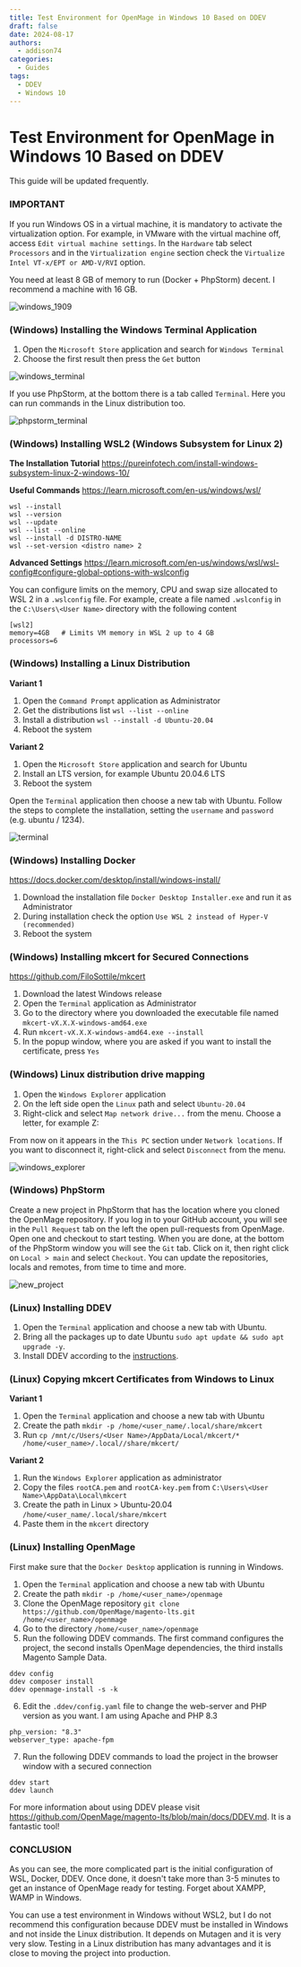 ```yaml
---
title: Test Environment for OpenMage in Windows 10 Based on DDEV
draft: false
date: 2024-08-17
authors:
  - addison74
categories:
  - Guides
tags:
  - DDEV
  - Windows 10
---
```


# Test Environment for OpenMage in Windows 10 Based on DDEV

This guide will be updated frequently.

<!-- more -->

### IMPORTANT
If you run Windows OS in a virtual machine, it is mandatory to activate the virtualization option. For example, in VMware with the virtual machine off, access `Edit virtual machine settings`. In the `Hardware` tab select `Processors` and in the `Virtualization engine` section check the `Virtualize Intel VT-x/EPT or AMD-V/RVI` option.

You need at least 8 GB of memory to run (Docker + PhpStorm) decent. I recommend a machine with 16 GB.

![windows_1909](https://github.com/OpenMage/magento-lts/assets/8360474/33c7605e-b9ff-46a5-b960-0e2aabb4dc77)

### (Windows) Installing the Windows Terminal Application
1. Open the `Microsoft Store` application and search for `Windows Terminal`
2. Choose the first result then press the `Get` button

![windows_terminal](https://github.com/OpenMage/magento-lts/assets/8360474/fbcb31fa-3582-4372-8acd-48f4956d6d30)

If you use PhpStorm, at the bottom there is a tab called `Terminal`. Here you can run commands in the Linux distribution too.

![phpstorm_terminal](https://github.com/OpenMage/magento-lts/assets/8360474/cca5b48d-dd5b-4d80-8664-a4f99ee9f960)

### (Windows) Installing WSL2 (Windows Subsystem for Linux 2)
**The Installation Tutorial**
https://pureinfotech.com/install-windows-subsystem-linux-2-windows-10/

**Useful Commands**
https://learn.microsoft.com/en-us/windows/wsl/
```
wsl --install
wsl --version
wsl --update
wsl --list --online
wsl --install -d DISTRO-NAME
wsl --set-version <distro name> 2
```

**Advanced Settings**
https://learn.microsoft.com/en-us/windows/wsl/wsl-config#configure-global-options-with-wslconfig

You can configure limits on the memory, CPU and swap size allocated to WSL 2 in a `.wslconfig` file⁠. For example, create a file named `.wslconfig` in the `C:\Users\<User Name>` directory with the following content

```
[wsl2]
memory=4GB   # Limits VM memory in WSL 2 up to 4 GB
processors=6 
```

### (Windows) Installing a Linux Distribution
**Variant 1**
1.  Open the `Command Prompt` application as Administrator
2. Get the distributions list `wsl --list --online`
3. Install a distribution `wsl --install -d Ubuntu-20.04`
4. Reboot the system

**Variant 2**
1.  Open the `Microsoft Store` application and search for Ubuntu
2. Install an LTS version, for example Ubuntu 20.04.6 LTS
3. Reboot the system

Open the `Terminal` application then choose a new tab with Ubuntu. Follow the steps to complete the installation, setting the `username` and `password` (e.g. ubuntu / 1234).

![terminal](https://github.com/OpenMage/magento-lts/assets/8360474/b88fe7ae-4d86-4cba-a239-01c06a685bec)

### (Windows) Installing Docker
https://docs.docker.com/desktop/install/windows-install/

1. Download the installation file `Docker Desktop Installer.exe` and run it as Administrator
2. During installation check the option `Use WSL 2 instead of Hyper-V (recommended)`
3. Reboot the system

### (Windows) Installing mkcert for Secured Connections
https://github.com/FiloSottile/mkcert

1. Download the latest Windows release
2. Open the `Terminal` application as Administrator
3. Go to the directory where you downloaded the executable file named `mkcert-vX.X.X-windows-amd64.exe`
4. Run `mkcert-vX.X.X-windows-amd64.exe --install`
5. In the popup window, where you are asked if you want to install the certificate, press `Yes`

### (Windows) Linux distribution drive mapping

1. Open the `Windows Explorer` application
2. On the left side open the `Linux` path and select `Ubuntu-20.04`
3. Right-click and select `Map network drive...` from the menu. Choose a letter, for example Z:

From now on it appears in the `This PC` section under `Network locations`. If you want to disconnect it, right-click and select `Disconnect` from the menu.

![windows_explorer](https://github.com/OpenMage/magento-lts/assets/8360474/97dacd28-a316-4312-8f5a-1eb67b796d07)

### (Windows) PhpStorm

Create a new project in PhpStorm that has the location where you cloned the OpenMage repository. If you log in to your GitHub account, you will see in the `Pull Request` tab on the left the open pull-requests from OpenMage. Open one and checkout to start testing. When you are done, at the bottom of the PhpStorm window you will see the `Git` tab. Click on it, then right click on `Local > main` and select `Checkout`. You can update the repositories, locals and remotes, from time to time and more.

![new_project](https://github.com/OpenMage/magento-lts/assets/8360474/b408b23c-0128-4887-abc8-30e7133e4fb3)

### (Linux) Installing DDEV

1. Open the `Terminal` application and choose a new tab with Ubuntu.
2. Bring all the packages up to date Ubuntu `sudo apt update && sudo apt upgrade -y`.
3. Install DDEV according to the [instructions](https://ddev.readthedocs.io/en/latest/users/install/ddev-installation/).

### (Linux) Copying mkcert Certificates from Windows to Linux

**Variant 1**
1. Open the `Terminal` application and choose a new tab with Ubuntu
2. Create the path  `mkdir -p /home/<user_name/.local/share/mkcert`
3. Run `cp /mnt/c/Users/<User Name>/AppData/Local/mkcert/* /home/<user_name>/.local//share/mkcert/`

**Variant 2**
1. Run the `Windows Explorer` application as administrator
2. Copy the files `rootCA.pem` and `rootCA-key.pem` from `C:\Users\<User Name>\AppData\Local\mkcert`
3. Create the path in Linux > Ubuntu-20.04 `/home/<user_name/.local/share/mkcert`
4. Paste them in the `mkcert` directory

### (Linux) Installing OpenMage
First make sure that the `Docker Desktop` application is running in Windows.

1. Open the `Terminal` application and choose a new tab with Ubuntu
2. Create the path `mkdir -p /home/<user_name>/openmage`
3. Clone the OpenMage repository `git clone https://github.com/OpenMage/magento-lts.git /home/<user_name>/openmage`
4. Go to the directory `/home/<user_name>/openmage`
5. Run the following DDEV commands. The first command configures the project, the second installs OpenMage dependencies, the third installs Magento Sample Data.

```
ddev config
ddev composer install
ddev openmage-install -s -k
```

6. Edit the `.ddev/config.yaml` file to change the web-server and PHP version as you want. I am using Apache and PHP 8.3

```
php_version: "8.3"
webserver_type: apache-fpm
```

7. Run the following DDEV commands to load the project in the browser window with a secured connection

```
ddev start
ddev launch
```

For more information about using DDEV please visit https://github.com/OpenMage/magento-lts/blob/main/docs/DDEV.md. It is a fantastic tool!

### CONCLUSION
As you can see, the more complicated part is the initial configuration of WSL, Docker, DDEV. Once done, it doesn't take more than 3-5 minutes to get an instance of OpenMage ready for testing. Forget about XAMPP, WAMP in Windows.

You can use a test environment in Windows without WSL2, but I do not recommend this configuration because DDEV must be installed in Windows and not inside the Linux distribution. It depends on Mutagen and it is very very slow. Testing in a Linux distribution has many advantages and it is close to moving the project into production.